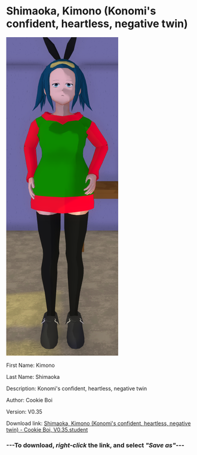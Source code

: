 # Shimaoka, Kimono (Konomi's confident, heartless, negative twin)

<img src = "https://raw.githubusercontent.com/Arbiter1223/Daigaku-Gurashi-Custom-Students/master/Students/Files/Shimaoka%2C%20Kimono%20(Konomi's%20confident%2C%20heartless%2C%20negative%20twin).png">

First Name: Kimono

Last Name: Shimaoka

Description: Konomi's confident, heartless, negative twin

Author: Cookie Boi

Version: V0.35

Download link: <a href="https://raw.githubusercontent.com/Arbiter1223/Daigaku-Gurashi-Custom-Students/master/Students/Files/Shimaoka%2C%20Kimono%20(Konomi's%20confident%2C%20heartless%2C%20negative%20twin)%20-%20Cookie%20Boi%2C%20V0.35.student">Shimaoka, Kimono (Konomi's confident, heartless, negative twin) - Cookie Boi, V0.35.student</a>

### ---**To download, _right-click_ the link, and select _"Save as"_**---
